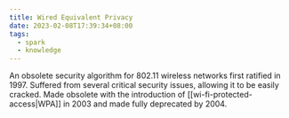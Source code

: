 ```yaml
---
title: Wired Equivalent Privacy
date: 2023-02-08T17:39:34+08:00
tags:
  - spark
  - knowledge
---
```


An obsolete security algorithm for 802.11 wireless networks first ratified in 1997. Suffered from several critical security issues, allowing it to be easily cracked. Made obsolete with the introduction of [[wi-fi-protected-access|WPA]] in 2003 and made fully deprecated by 2004.